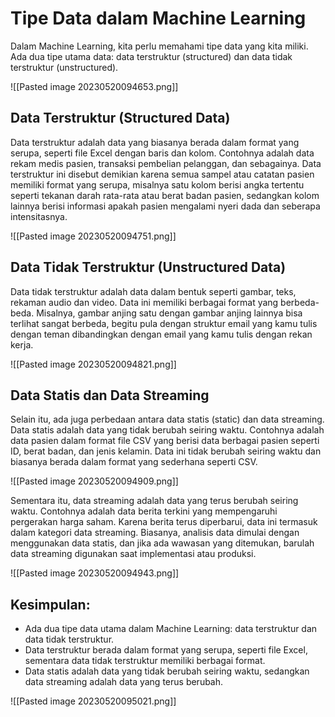 # Tipe Data dalam Machine Learning

Dalam Machine Learning, kita perlu memahami tipe data yang kita miliki. Ada dua tipe utama data: data terstruktur (structured) dan data tidak terstruktur (unstructured).

![[Pasted image 20230520094653.png]]

## Data Terstruktur (Structured Data)

Data terstruktur adalah data yang biasanya berada dalam format yang serupa, seperti file Excel dengan baris dan kolom. Contohnya adalah data rekam medis pasien, transaksi pembelian pelanggan, dan sebagainya. Data terstruktur ini disebut demikian karena semua sampel atau catatan pasien memiliki format yang serupa, misalnya satu kolom berisi angka tertentu seperti tekanan darah rata-rata atau berat badan pasien, sedangkan kolom lainnya berisi informasi apakah pasien mengalami nyeri dada dan seberapa intensitasnya.

![[Pasted image 20230520094751.png]]

## Data Tidak Terstruktur (Unstructured Data)

Data tidak terstruktur adalah data dalam bentuk seperti gambar, teks, rekaman audio dan video. Data ini memiliki berbagai format yang berbeda-beda. Misalnya, gambar anjing satu dengan gambar anjing lainnya bisa terlihat sangat berbeda, begitu pula dengan struktur email yang kamu tulis dengan teman dibandingkan dengan email yang kamu tulis dengan rekan kerja.

![[Pasted image 20230520094821.png]]

## Data Statis dan Data Streaming

Selain itu, ada juga perbedaan antara data statis (static) dan data streaming. Data statis adalah data yang tidak berubah seiring waktu. Contohnya adalah data pasien dalam format file CSV yang berisi data berbagai pasien seperti ID, berat badan, dan jenis kelamin. Data ini tidak berubah seiring waktu dan biasanya berada dalam format yang sederhana seperti CSV.

![[Pasted image 20230520094909.png]]

Sementara itu, data streaming adalah data yang terus berubah seiring waktu. Contohnya adalah data berita terkini yang mempengaruhi pergerakan harga saham. Karena berita terus diperbarui, data ini termasuk dalam kategori data streaming. Biasanya, analisis data dimulai dengan menggunakan data statis, dan jika ada wawasan yang ditemukan, barulah data streaming digunakan saat implementasi atau produksi.

![[Pasted image 20230520094943.png]]

## Kesimpulan:

- Ada dua tipe data utama dalam Machine Learning: data terstruktur dan data tidak terstruktur.
- Data terstruktur berada dalam format yang serupa, seperti file Excel, sementara data tidak terstruktur memiliki berbagai format.
- Data statis adalah data yang tidak berubah seiring waktu, sedangkan data streaming adalah data yang terus berubah.

![[Pasted image 20230520095021.png]]